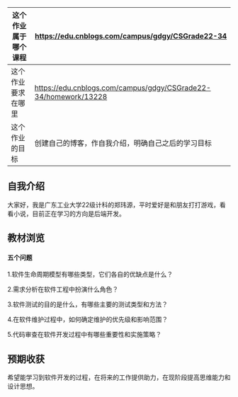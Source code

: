 | 这个作业属于哪个课程 | https://edu.cnblogs.com/campus/gdgy/CSGrade22-34 |
| -----------------  |--------------- |
| 这个作业要求在哪里   | https://edu.cnblogs.com/campus/gdgy/CSGrade22-34/homework/13228 |
| 这个作业的目标       | 创建自己的博客，作自我介绍，明确自己之后的学习目标|

## 自我介绍

大家好，我是广东工业大学22级计科的郑玮源，平时爱好是和朋友打打游戏，看看小说，目前正在学习的方向是后端开发。

## 教材浏览

#### 五个问题
1.软件生命周期模型有哪些类型，它们各自的优缺点是什么？

2.需求分析在软件工程中扮演什么角色？

3.软件测试的目的是什么，有哪些主要的测试类型和方法？

4.在软件维护过程中，如何确定维护的优先级和影响范围？

5.代码审查在软件开发过程中有哪些重要性和实施策略？

## 预期收获
希望能学习到软件开发的过程，在将来的工作提供助力，在现阶段提高思维能力和设计思想。
